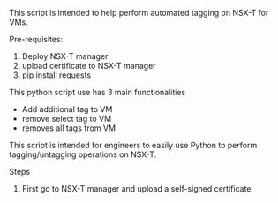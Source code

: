This script is intended to help perform automated tagging on NSX-T for VMs. 

Pre-requisites:
1) Deploy NSX-T manager
2) upload certificate to NSX-T manager
3) pip install requests

This python script use has 3 main functionalities 
- Add additional tag to VM
- remove select tag to VM 
- removes all tags from VM

This script is intended for engineers to easily use Python to perform tagging/untagging operations on NSX-T. 

Steps

1) First go to NSX-T manager and upload a self-signed certificate


